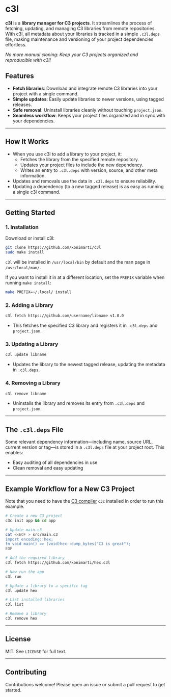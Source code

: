 # c3l

**c3l** is a **library manager for C3 projects**. It streamlines the process of
fetching, updating, and managing C3 libraries from remote repositories. With
c3l, all metadata about your libraries is tracked in a simple `.c3l.deps` file,
making maintenance and versioning of your project dependencies effortless.

*No more manual cloning: Keep your C3 projects organized and reproducible with c3l!*

## Features

- **Fetch libraries**: Download and integrate remote C3 libraries into your project with a single command.
- **Simple updates**: Easily update libraries to newer versions, using tagged releases.
- **Safe removal**: Uninstall libraries cleanly without touching `project.json`.
- **Seamless workflow**: Keeps your project files organized and in sync with your dependencies.

***

## How It Works

- When you use c3l to add a library to your project, it:
    - Fetches the library from the specified remote repository.
    - Updates your project files to include the new dependency.
    - Writes an entry to `.c3l.deps` with version, source, and other meta information.
- Updates and removals use the data in `.c3l.deps` to ensure reliability.
- Updating a dependency (to a new tagged release) is as easy as running a
  single c3l command.

***

## Getting Started

### 1. Installation

Download or install c3l:
```bash
git clone https://github.com/konimarti/c3l
sudo make install
```

`c3l` will be installed in `/usr/local/bin` by default and the man page in
`/usr/local/man/`.

If you want to install it in at a different location, set the `PREFIX`
variable when running `make install`:
```bash
make PREFIX=~/.local/ install
```

### 2. Adding a Library

```bash
c3l fetch https://github.com/username/libname v1.0.0
```

- This fetches the specified C3 library and registers it in `.c3l.deps` and
  `project.json`.


### 3. Updating a Library

```bash
c3l update libname
```

- Updates the library to the newest tagged release, updating the metadata in
  `.c3l.deps`.


### 4. Removing a Library

```bash
c3l remove libname
```

- Uninstalls the library and removes its entry from `.c3l.deps` and
  `project.json`.

***

## The `.c3l.deps` File

Some relevant dependency information—including name, source URL, current version or
tag—is stored in a `.c3l.deps` file at your project root. This enables:

- Easy auditing of all dependencies in use
- Clean removal and easy updating

***

## Example Workflow for a New C3 Project

Note that you need to have the [C3 compiler](https://github.com/c3-lang/c3c)
`c3c` installed in order to run this example.

```bash
# Create a new C3 project
c3c init app && cd app

# Update main.c3
cat <<EOF > src/main.c3
import encoding::hex;
fn void main() => (void)hex::dump_bytes("C3 is great");
EOF

# Add the required library
c3l fetch https://github.com/konimarti/hex.c3l

# Now run the app
c3l run

# Update a library to a specific tag
c3l update hex

# List installed libraries
c3l list

# Remove a library
c3l remove hex
```

***

## License

MIT. See `LICENSE` for full text.

***

## Contributing

Contributions welcome! Please open an issue or submit a pull request to get started.

